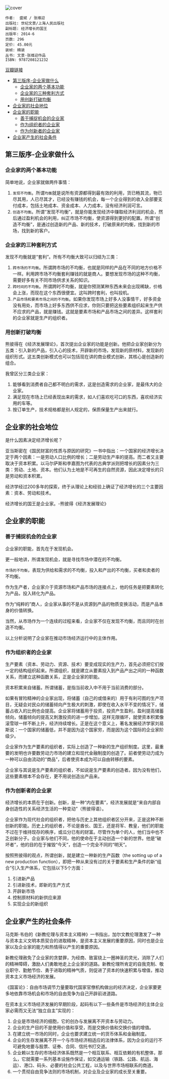 ![cover](https://img3.doubanio.com/lpic/s27315371.jpg)

    作者:  盛斌 / 张维迎 
    出版社: 世纪文景/上海人民出版社
    副标题: 经济增长的国王
    出版年: 2014-6
    页数: 296
    定价: 45.00元
    装帧: 精装
    丛书: 文景·张维迎作品
    ISBN: 9787208121232

[豆瓣链接](https://book.douban.com/subject/25917191/)

- [第三版序-企业家做什么](#%e7%ac%ac%e4%b8%89%e7%89%88%e5%ba%8f-%e4%bc%81%e4%b8%9a%e5%ae%b6%e5%81%9a%e4%bb%80%e4%b9%88)
  - [企业家的两个基本功能](#%e4%bc%81%e4%b8%9a%e5%ae%b6%e7%9a%84%e4%b8%a4%e4%b8%aa%e5%9f%ba%e6%9c%ac%e5%8a%9f%e8%83%bd)
  - [企业家的三种套利方式](#%e4%bc%81%e4%b8%9a%e5%ae%b6%e7%9a%84%e4%b8%89%e7%a7%8d%e5%a5%97%e5%88%a9%e6%96%b9%e5%bc%8f)
  - [用创新打破均衡](#%e7%94%a8%e5%88%9b%e6%96%b0%e6%89%93%e7%a0%b4%e5%9d%87%e8%a1%a1)
- [企业家的社会地位](#%e4%bc%81%e4%b8%9a%e5%ae%b6%e7%9a%84%e7%a4%be%e4%bc%9a%e5%9c%b0%e4%bd%8d)
- [企业家的职能](#%e4%bc%81%e4%b8%9a%e5%ae%b6%e7%9a%84%e8%81%8c%e8%83%bd)
  - [善于捕捉机会的企业家](#%e5%96%84%e4%ba%8e%e6%8d%95%e6%8d%89%e6%9c%ba%e4%bc%9a%e7%9a%84%e4%bc%81%e4%b8%9a%e5%ae%b6)
  - [作为组织者的企业家](#%e4%bd%9c%e4%b8%ba%e7%bb%84%e7%bb%87%e8%80%85%e7%9a%84%e4%bc%81%e4%b8%9a%e5%ae%b6)
  - [作为创新者的企业家](#%e4%bd%9c%e4%b8%ba%e5%88%9b%e6%96%b0%e8%80%85%e7%9a%84%e4%bc%81%e4%b8%9a%e5%ae%b6)
- [企业家产生的社会条件](#%e4%bc%81%e4%b8%9a%e5%ae%b6%e4%ba%a7%e7%94%9f%e7%9a%84%e7%a4%be%e4%bc%9a%e6%9d%a1%e4%bb%b6)

## 第三版序-企业家做什么
### 企业家的两个基本功能
简单地说，企业家就做两件事情：

1. `发现不均衡`。所谓`均衡`就是说所有资源都得到最有效的利用，货已畅其流，物已尽其用，人已尽其才，已经没有赚钱的机会，每一个企业得到的收入全部要支付成本，包括土地成本、资金成本、人力成本，没有经济利润可言。
2. `创造不均衡`。所谓“发现不均衡”，就是你能发现经济中赚取经济利润的机会，然后通过盈利机会的利用，纠正市场不均衡，使资源得到更好的配置。所谓“创造不均衡”，是通过创造新的产品、新的技术，打破原来的均衡，找到新的市场，找到新的客户。

### 企业家的三种套利方式
发现不均衡就是“套利”。所有不均衡大致可以归结为三类：

1. `跨市场的不均衡`。所谓跨市场的不均衡，也就是同样的产品在不同的地方价格不一样。利用跨市场不均衡套利赚钱的就是商人。要想发现市场的这种不均衡，需要好多有关不同市场供求关系的知识。
2. `跨时间的不均衡`。所谓跨时不均衡，就是你预测某种东西未来会出现稀缺，价格会上涨，而现在这个东西很便宜。这叫跨时套利，也叫投机。
3. `产品市场和要素市场之间的不均衡`。如果你发现市场上好多人没事情干，好多资金没有用处，而市场上好多东西供不应求，你则只要把这些要素组织起来生产供不应求的产品，就是赚钱。这就是要素市场和产品市场之间的差异。这样套利的企业家就是生产的组织者。

### 用创新打破均衡
熊彼得在《经济发展理论》，首次提出企业家的功能是创新。他把企业家创新分为五类：引入新的产品，引入心的技术，开辟新的市场，发现新的原材料，发现新的组织形式。这五类创新模式也可以包括现在讲的商业模式创新，其核心是创造新的组合。

我曾区分三类企业家：

1. 能够看到消费者自己都不明白的需求，这是创造需求的企业家，是最伟大的企业家。
2. 满足现在市场上已经表现出来的需求，如人们喜欢吃可口的东西，喜欢经济实用的车等。
3. 按订单生产，技术规格都是别人规定的，保质保量生产出来就行。

## 企业家的社会地位
是什么因素决定经济增长呢？

亚当斯密在《国民财富的性质与原因的研究》一书中指出：一个国家的经济增长决定于两个因素：一是劳动人口比例的增长；二是劳动生产率的提高。而二者又主要取决于资本积累。以马尔萨斯和李嘉图为代表的古典学派则把增长的因素分为三类：劳动、土地、资本。他们认为土地是不可再生的自然资源，因此决定增长的只是劳动和资本积累。

经济学经过200多年的探索，终于从理论上和经验上确证了经济增长的三个主要因素：资本、劳动和技术。

经济增长的国王是企业家。-熊彼得《经济发展理论》

## 企业家的职能
### 善于捕捉机会的企业家
企业家的职能，首先在于发现机会。

更一般地讲，所谓发现机会，就是寻找市场中潜在的不均衡。

`市场的不均衡`，表现为供给和需求的不均衡，投入和产出的不均衡，买者和卖者的不均衡。

作为生产者，企业家介于资源市场和产品市场的连接点上，他的任务是把要素转化为产品，投入转化为产品。

作为“纯粹的”商人，企业家从事的不是从资源到产品的物质变换活动，而是产品本身的价值转换。

当然，从市场作为一个连续的过程来看，企业家不仅在发现不均衡，而且同时在创造不均衡。

以上分析说明了企业家在推动市场经济运行中的主体作用。

### 作为组织者的企业家
生产要素（资本、劳动力、资源、技术）要变成现实的生产力，首先必须把它们按一定的结构组织起来。所谓组织，就是建立从要素投入到产品产出之间的一种函数关系，而建立这种函数关系，正是企业家的职能。

资本积累来自储蓄。所谓储蓄，是指当前收入中不用于当前消费的部分。

如果有冒险精神的企业家出现，将储蓄（自己的或借来的）用于有利可图的生产项目，无疑会对民众的储蓄倾向产生极大的刺激，即使在收入水平不变的情况下，储蓄占收入的比例也会提高。企业家将储蓄用于投资，投资产生盈利，盈利提高储蓄倾向，储蓄倾向的提高又刺激投资的进一步增加，这样无限循环，就使资本积累像滚雪球一样不断上升，经济持续增长。正是在这个意义上，著名发展经济学家刘易斯说：一个国家的储蓄低，并不是因为这个国家穷，而是因为这个国际的企业家阶级少。

企业家作为生产要素的组织者，实际上创造了一种新的生产组织制度。这里，最重要的发明也许要数劳动力市场的建立和现代金融制度的创造了。前者使劳动力成为一种可以自由流动的“商品”，后者使资本成为可以自由转移的要素。

企业家与其说是生产要素的组织者，不如说是生产要素的创造者。因为没有他们，这些要素根本不会存在，更不用说创造出产品来。

### 作为创新者的企业家
经济增长的本质在于创新。创新，是一种“内在要素”，经济发展就是“来自内部自身创造性的关系经济生活的一种变动”（熊彼得语）。

企业家作为现代社会的组织者，把他与历史上其他组织者区分开来，正是这种不断创新的职能。历史上的组织者，不论是酋长、国王，还是将军、教皇，他们的职能不过在于维持现存的秩序，或瓜分已有的财富。尽管作为单个的人，他们当中也不乏创新分子。企业家与他们不同，他的使命在于主动创造一个新的世界。他是“破坏者”，他的目的在于摧毁“今天”，创造一个完全不同的“明天”。

按照熊彼得的观点，所谓创新，就是建立一种新的生产函数（the sotting up of a new production function），即把一种从来没有过的关于要素和生产条件的新“组合”引入生产体系，它包括以下5个方面：

1. 引进新产品
2. 引进新技术，即新的生产方式
3. 开辟新市场
4. 控制原材料的新供应来源
5. 实现企业的新组织

## 企业家产生的社会条件
马克斯·韦伯的《新教伦理与资本主义精神》一书指出，加尔文教伦理激发了一种与资本主义文明本质契合的进取精神，是资本主义发展的重要原因，同时也是企业家以及企业家的能力和热情得以产生的重要原因。

新教伦理赦免了企业家的贪婪罪，为经商、致富绕上一圈神圣的灵光，消除了人们的精神障碍，激励人们勇敢地走上企业家的道路。新教伦理所肯定的自我克制、敬业职守、勤勉节俭、勇于进取的精神气质，则促进了资本的快速积累与增值，推动资本主义市场经济的发展。

《国富论》：自由市场调节力量要取代国家官僚机构做出的经济决定，企业家要更多地依靠市场机会和市场的自由竞争为自己开辟前进道路。

在资本主义市场经济发展的早期阶段，起码有以下一些条件是市场经济的主体企业家必需而又无法“独立自主”实现的：

1. 企业是市场经济的细胞，它的创办与发展离不开资本与劳动力。
2. 企业的生产目的不是使用价值和享受，而是交换价值和交换价值的增值。
3. 在建立统一市场的同时，企业也要求建立统一的货币体系和金融制度。
4. 企业的生存发展离不开一个与市场经济相适应的法律体系，因为企业的运行不可避免地要与股票、证券、合同、信托书打交道。
5. 企业赖以生存的市场经济体系既然是一个相互联系、相互依赖的有机整体，那么，它就需要一系列基本设施作保证，如交通运输（铁路、公路、航运、海运）、港口、码头、必要的社会公共工程，以及与世界市场相联系的商道。
6. 一个贯彻自由竞争法则的市场机制，对企业及企业家的成长至关重要。
